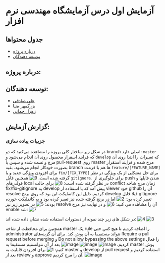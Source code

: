 # آزمایش اول درس آزمایشگاه مهندسی نرم افزار

## جدول محتواها
- [درباره پروژه](#About)
- [توسعه دهندگان](#Developers)

## درباره پروژه:

## توسعه دهندگان:
- [علی صادقی](a.sadeghiali@yahoo.com)
- [بزرگمهر ضیا](bozorgmehr1381@gmail.com)
- [زهرا رحمانی](Zahra.rahmaniez@gmail.com)

## گزارش آزمایش:
  
### جزییات پیاده سازی
در شکل زیر ساختار کلی پروژه را مشاهده می‌کنید که دو branch اصلی دارد: `master` که فرایند اسقرار محصول روی آن انجام می‌شود و `develop` که تغییرات را ابتدا روی آن مرج و تست شده و سپس با pull-request روی master مرج شده و فرایند استقرار بصورت خودکار انجام می‌شود. بقیه branch ها هم با فرمت `feature/[FEATURE_NAME]` برای افزودن ویژگی جدید و یا `fix/[FIX_TYPE]` برای حل مشکلی از یک ویژگی در نظر گرفته شده است.
![9](https://github.com/li-sadeghi/SE-Lab1/assets/79265024/80b8ee7b-7d32-4a15-9536-0dd260cb0fcc)
همچنین فایل `gitignore.` برای جلوگیری از push شدن فایلها و فولدرهای local در نظر گرفته شده است:
![8](https://github.com/li-sadeghi/SE-Lab1/assets/79265024/3ee1c83d-54bf-4fb4-9bbc-42af9bb1576b)
برای حالت conflict زمان مرج شاخه fix/fix-gitignore به develop پیش آمد که با استفاده از viewer خود github آن را resolve کردیم. دلیل این کانفلیکت این بود که روی برنچ develop قبلا فایل gitignore تغییر کرده بود:
![2](https://github.com/li-sadeghi/SE-Lab1/assets/79265024/0287cf08-1fb4-4dde-ae20-bc92b8690645)
اما در برنچ گرفته شده نیز تغییر کرده بود و به کانفلیکت خورده بودند:
![5](https://github.com/li-sadeghi/SE-Lab1/assets/79265024/38626c0b-affc-40ac-8345-9ac3598a30b6)
در تصویر زیر نیز resolve آن را مشاهده می کنید:
![6](https://github.com/li-sadeghi/SE-Lab1/assets/79265024/ed10d65e-dfd6-4de8-88ff-4452f6cca4c4)
و در نهایت نیز مرج enable شد:
![7](https://github.com/li-sadeghi/SE-Lab1/assets/79265024/4f04936b-0681-4920-ae7a-d8ec35ca05c5)

در شکل های زیر چند نمونه از دستورات استفاده شده نشان داده شده اند:
![4](https://github.com/li-sadeghi/SE-Lab1/assets/79265024/0c67a06b-03e0-4afb-9137-0c7466be35d0)
![3](https://github.com/li-sadeghi/SE-Lab1/assets/79265024/0e29e743-10f2-4cc4-aa60-beff61270c8c)

همچنین برای محافظت از شاخه master یک rule را اضافه کردیم تا هیچ کس حتی administrator نتواند مستقیما به آن پوش کند. برای آن گزینه‌های Require a pull request before merging و Do not allow bypassing the above settings را فعال کردیم.
![image](https://github.com/li-sadeghi/SE-Lab1/assets/79265024/c022a974-6c18-4c60-8494-6bdf108f2e79)
![image](https://github.com/li-sadeghi/SE-Lab1/assets/79265024/498b1223-fccd-4b44-8606-c743401e0d91)
![image](https://github.com/li-sadeghi/SE-Lab1/assets/79265024/4be44ac2-3bd7-41e4-8d65-974425c4323a)
بعد از آن نتوانستیم مستقیما به master پوش کنیم:
![1](https://github.com/li-sadeghi/SE-Lab1/assets/79265024/8f5dbb39-4a02-4159-b790-d388cab87536)
برای افزودن قابلیت به master و develop از pull request استفاده کردیم و بعد از review و approve آن را مرج کردیم.
![image](https://github.com/li-sadeghi/SE-Lab1/assets/79265024/00306a78-b2be-4e96-9f5e-9d760602ebdb)














